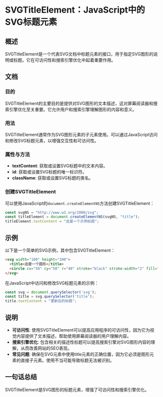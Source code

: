 <!--
Meta Description: # SVGTitleElement：JavaScript中的SVG标题元素 ## 概述 SVGTitleElement是一个代表SVG文档中标题元素的接口，用于指定SVG图形的说明或标题。它在可访问性和搜索引擎优化中起着重要作用。 ## 文档 ### 目的 SVGTitleElement的主要目的是...
Meta Keywords: svg, title, const, textcontent, document
-->

# SVGTitleElement：JavaScript中的SVG标题元素

## 概述
SVGTitleElement是一个代表SVG文档中标题元素的接口，用于指定SVG图形的说明或标题。它在可访问性和搜索引擎优化中起着重要作用。

## 文档
### 目的
SVGTitleElement的主要目的是提供对SVG图形的文本描述，这对屏幕阅读器和搜索引擎优化至关重要。它允许用户和搜索引擎理解图形的内容和意义。

### 用法
SVGTitleElement通常作为SVG图形元素的子元素使用。可以通过JavaScript访问和修改SVG标题元素，以增强交互性和可访问性。

### 属性与方法
- **textContent**: 获取或设置SVG标题中的文本内容。
- **id**: 获取或设置SVG标题的唯一标识符。
- **className**: 获取或设置SVG标题的类名。

### 创建SVGTitleElement
可以使用JavaScript的`document.createElementNS`方法创建SVGTitleElement：

```javascript
const svgNS = "http://www.w3.org/2000/svg";
const titleElement = document.createElementNS(svgNS, "title");
titleElement.textContent = "这是一个示例标题";
```

## 示例
以下是一个简单的SVG示例，其中包含SVGTitleElement：

```html
<svg width="100" height="100">
  <title>这是一个圆形</title>
  <circle cx="50" cy="50" r="40" stroke="black" stroke-width="2" fill="red" />
</svg>
```

在JavaScript中访问和修改SVG标题元素的示例：

```javascript
const svg = document.querySelector('svg');
const title = svg.querySelector('title');
title.textContent = "更新后的标题";
```

## 说明
- **可访问性**: 使用SVGTitleElement可以提高应用程序的可访问性，因为它为视觉内容提供了文本描述，帮助使用屏幕阅读器的用户理解内容。
- **搜索引擎优化**: 包含相关的描述性标题可以提高搜索引擎对SVG图形内容的理解，从而改善网站的SEO表现。
- **常见问题**: 确保在SVG元素中使用title元素的正确位置，因为它必须是图形元素的直接子元素。使用不当可能导致标题无法被识别。

## 一句话总结
SVGTitleElement是SVG图形的标题元素，增强了可访问性和搜索引擎优化。